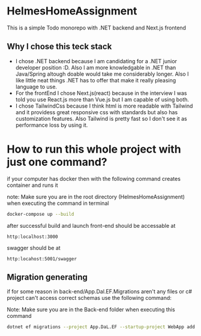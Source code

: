 # HelmesHomeAssignment
This is a simple Todo monorepo with .NET backend and Next.js frontend



## Why I chose this teck stack

* I chose .NET backend because I am candidating for a .NET junior developer position :D. Also I am more knowledgable in .NET than Java/Spring altough doable would take me considerably longer. Also I like little neat things .NET has to offer that make it really pleasing language to use.
* For the frontEnd I chose Next.js(react) because in the interview I was told you use React.js more than Vue.js but I am capable of using both.
* I chose TailwindCss because I think html is more readable with Tailwind and it providess great responsive css with standards but also has customization features. Also Tailwind is pretty fast so I don't see it as performance loss by using it.


# How to run this whole project with just one command?

if your computer has docker then with the following command creates container and runs it

note: Make sure you are in the root directory (HelmesHomeAssignment) when executing the command in terminal

```bash
docker-compose up --build
```

after successful build and launch front-end should be accessable at 
```
http:localhost:3000
```

swagger should be at
```
http:locahost:5001/swagger
```

## Migration generating

if for some reason in back-end/App.Dal.EF.Migrations aren't any files or c# project can't access correct schemas use the following command:

Note: Make sure you are in the Back-end folder when executing this command

```Bash
dotnet ef migrations --project App.DaL.EF --startup-project WebApp add Initial
```


